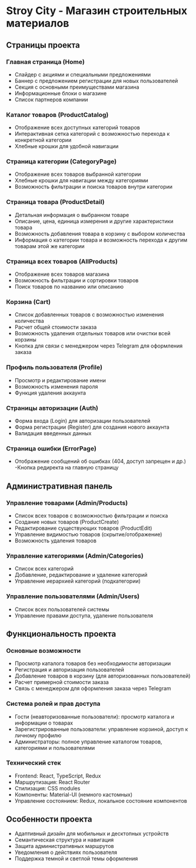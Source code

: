 # Stroy City - Магазин строительных материалов

## Страницы проекта

### Главная страница (Home)

- Слайдер с акциями и специальными предложениями
- Баннер с предложением регистрации для новых пользователей 
- Секция с основными преимуществами магазина 
- Информационные блоки о магазине
- Список партнеров компании

### Каталог товаров (ProductCatalog)

- Отображение всех доступных категорий товаров
- Интерактивная сетка категорий с возможностью перехода к конкретной категории
- Хлебные крошки для удобной навигации

### Страница категории (CategoryPage)

- Отображение всех товаров выбранной категории
- Хлебные крошки для навигации между категориями
- Возможность фильтрации и поиска товаров внутри категории

### Страница товара (ProductDetail)

- Детальная информация о выбранном товаре
- Описание, цена, единица измерения и другие характеристики товара
- Возможность добавления товара в корзину с выбором количества
- Информация о категории товара и возможность перехода к другим товарам этой же категории

### Страница всех товаров (AllProducts)

- Отображение всех товаров магазина
- Возможность фильтрации и сортировки товаров
- Поиск товаров по названию или описанию

### Корзина (Cart)

- Список добавленных товаров с возможностью изменения количества
- Расчет общей стоимости заказа
- Возможность удаления отдельных товаров или очистки всей корзины
- Кнопка для связи с менеджером через Telegram для оформления заказа

### Профиль пользователя (Profile)

- Просмотр и редактирование имени
- Возможность изменения пароля
- Функция удаления аккаунта

### Страницы авторизации (Auth)

- Форма входа (Login) для авторизации пользователей
- Форма регистрации (Register) для создания нового аккаунта
- Валидация введенных данных

### Страница ошибки (ErrorPage)

- Отображение сообщений об ошибках (404, доступ запрещен и др.)
-Кнопка редиректа на главную страницу

## Административная панель

### Управление товарами (Admin/Products)

- Список всех товаров с возможностью фильтрации и поиска
- Создание новых товаров (ProductCreate)
- Редактирование существующих товаров (ProductEdit)
- Управление видимостью товаров (скрытие/отображение)
- Возможность удаления товаров

### Управление категориями (Admin/Categories)

- Список всех категорий
- Добавление, редактирование и удаление категорий
- Управление иерархией категорий (подкатегории)

### Управление пользователями (Admin/Users)

- Список всех пользователей системы
- Управление правами доступа, удаление пользователя

## Функциональность проекта

### Основные возможности

- Просмотр каталога товаров без необходимости авторизации
- Регистрация и авторизация пользователей
- Добавление товаров в корзину (для авторизованных пользователей)
- Расчет примерной стоимости заказа
- Связь с менеджером для оформления заказа через Telegram

### Система ролей и прав доступа

- Гости (неавторизованные пользователи): просмотр каталога и информации о товарах
- Зарегистрированные пользователи: управление корзиной, доступ к личному профилю
- Администраторы: полное управление каталогом товаров, категориями и пользователями

### Технический стек

- Frontend: React, TypeScript, Redux
- Маршрутизация: React Router
- Стилизация: CSS modules
- Компоненты: Material-UI (немного кастомных)
- Управление состоянием: Redux, локальное состояние компонентов

## Особенности проекта

- Адаптивный дизайн для мобильных и десктопных устройств
- Семантическая структура и навигация
- Защита административных маршрутов
- Уведомления о действиях пользователя
- Поддержка темной и светлой темы оформления
